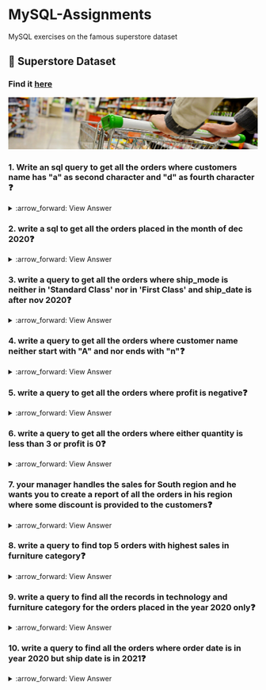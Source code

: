 # MySQL-Assignments
MySQL exercises on the famous superstore dataset

## :bank: Superstore Dataset

### Find it [here](https://github.com/soopertramp/MySQL-Assignments/tree/main/Dataset)

<p align="left">
  <img src="https://github.com/soopertramp/MySQL-Assignments/blob/main/dataset-cover.jpg">

### 1. Write an sql query to get all the orders where customers name has "a" as second character and "d" as fourth character :question:
<details><summary>
:arrow_forward: View Answer
</summary>
SELECT 
    customer_name
FROM
    orders
WHERE
    customer_name LIKE '_a%'
        AND customer_name LIKE '___d%'; 
        
SELECT 
    customer_name
FROM
    orders
WHERE
    customer_name LIKE '_a_d%';

</details>

### 2. write a sql to get all the orders placed in the month of dec 2020:question:
  
<details><summary>
:arrow_forward: View Answer
</summary>
  
SELECT 
    *
FROM
    orders
WHERE
    order_Date BETWEEN '01-12-2020' AND '31-12-2020';
  
</details>

### 3. write a query to get all the orders where ship_mode is neither in 'Standard Class' nor in 'First Class' and ship_date is after nov 2020:question:

<details><summary>
:arrow_forward: View Answer
</summary>
  
SELECT 
    *
FROM
    orders
WHERE
    ship_mode NOT IN ('Standard Class' , 'First Class')
        AND ship_date > '30-11-2020';  
 
</details>

  
### 4. write a query to get all the orders where customer name neither start with "A" and nor ends with "n":question: 

<details><summary>
:arrow_forward: View Answer
</summary>
  
SELECT 
    customer_name
FROM
    orders
WHERE
    customer_name NOT LIKE 'A%n'

  </details>

### 5. write a query to get all the orders where profit is negative:question:

<details><summary>
:arrow_forward: View Answer
</summary>  

SELECT 
    *
FROM
    orders
WHERE
    profit < 0;

</details>
  
### 6. write a query to get all the orders where either quantity is less than 3 or profit is 0:question:

<details><summary>
:arrow_forward: View Answer
</summary>  

SELECT 
    *
FROM
    orders
WHERE
    quantity < 3 OR profit = 0;
                
</details>
  
### 7. your manager handles the sales for South region and he wants you to create a report of all the orders in his region where some discount is provided to the customers:question:

<details><summary>
:arrow_forward: View Answer
</summary>
  
SELECT 
    *
FROM
    orders
WHERE
    region = 'South' AND discount > 0; 
  
</details>

### 8. write a query to find top 5 orders with highest sales in furniture category:question:

<details><summary>
:arrow_forward: View Answer
</summary>  
 
SELECT 
    *
FROM
    orders
WHERE
    category = 'Furniture'
order by sales desc
LIMIT 5;
 
</details>
  
### 9. write a query to find all the records in technology and furniture category for the orders placed in the year 2020 only:question:

<details><summary>
:arrow_forward: View Answer
</summary>  

SELECT 
    *
FROM
    orders
WHERE
    category IN ('Technology' , 'Furniture')
        AND order_date BETWEEN '01-01-2020' AND '31-12-2020';

</details>
  
### 10. write a query to find all the orders where order date is in year 2020 but ship date is in 2021:question:

<details><summary>
:arrow_forward: View Answer
</summary>
  
SELECT 
    *
FROM
    orders
WHERE
    order_Date BETWEEN '01-01-2020' AND '31-12-2020'
        AND ship_date > '01-01-2021';
  

</details>
  
